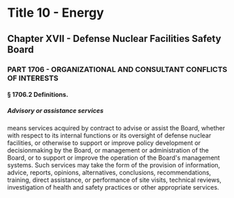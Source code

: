 
# Title 10 - Energy
## Chapter XVII - Defense Nuclear Facilities Safety Board
### PART 1706 - ORGANIZATIONAL AND CONSULTANT CONFLICTS OF INTERESTS
#### § 1706.2 Definitions.
##### Advisory or assistance services

means services acquired by contract to advise or assist the Board, whether with respect to its internal functions or its oversight of defense nuclear facilities, or otherwise to support or improve policy development or decisionmaking by the Board, or management or administration of the Board, or to support or improve the operation of the Board's management systems. Such services may take the form of the provision of information, advice, reports, opinions, alternatives, conclusions, recommendations, training, direct assistance, or performance of site visits, technical reviews, investigation of health and safety practices or other appropriate services.
